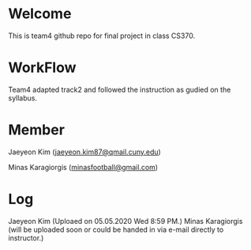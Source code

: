 # Welcome
This is team4 github repo for final project in class CS370.

# WorkFlow
Team4 adapted track2 and followed the instruction as gudied on the syllabus.


# Member
Jaeyeon Kim (jaeyeon.kim87@qmail.cuny.edu) 

Minas Karagiorgis (minasfootball@gmail.com) 

# Log
Jaeyeon Kim (Uploaed on 05.05.2020 Wed 8:59 PM.)
Minas Karagiorgis (will be uploaded soon or could be handed in via e-mail directly to instructor.)
